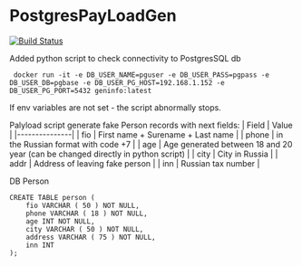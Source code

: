 # PostgresPayLoadGen


[![Build Status](https://app.travis-ci.com/Uglykoyote/PostgresPayLoadGen.svg?branch=master)](https://app.travis-ci.com/Uglykoyote/PostgresPayLoadGen)


Added python script to check connectivity to PostgresSQL db

```
 docker run -it -e DB_USER_NAME=pguser -e DB_USER_PASS=pgpass -e DB_USER_DB=pgbase -e DB_USER_PG_HOST=192.168.1.152 -e DB_USER_PG_PORT=5432 geninfo:latest
```
If env variables are not set - the script abnormally stops.

Palyload script generate fake Person records with next fields:
| Field | Value |
|---------------|
| fio | First name + Surename + Last name |
| phone | in the Russian format with code +7 |
| age | Age generated between 18 and 20 year (can be changed directly in python script) |
| city | City in Russia |
| addr | Address of leaving fake person |
| inn | Russian tax number |


DB Person
```
CREATE TABLE person (
    fio VARCHAR ( 50 ) NOT NULL,
    phone VARCHAR ( 18 ) NOT NULL,
    age INT NOT NULL,
    city VARCHAR ( 50 ) NOT NULL,
    address VARCHAR ( 75 ) NOT NULL,
    inn INT
);
```
